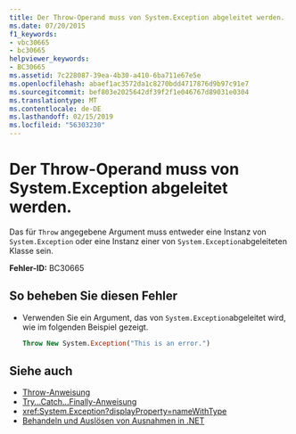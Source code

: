 ```yaml
---
title: Der Throw-Operand muss von System.Exception abgeleitet werden.
ms.date: 07/20/2015
f1_keywords:
- vbc30665
- bc30665
helpviewer_keywords:
- BC30665
ms.assetid: 7c228087-39ea-4b30-a410-6ba711e67e5e
ms.openlocfilehash: abaef1ac3572da1c8270bdd4717876d9b97c91e7
ms.sourcegitcommit: bef803e2025642df39f2f1e046767d89031e0304
ms.translationtype: MT
ms.contentlocale: de-DE
ms.lasthandoff: 02/15/2019
ms.locfileid: "56303230"
---
```

# <a name="throw-operand-must-derive-from-systemexception"></a>Der Throw-Operand muss von System.Exception abgeleitet werden.
Das für `Throw` angegebene Argument muss entweder eine Instanz von `System.Exception` oder eine Instanz einer von `System.Exception`abgeleiteten Klasse sein.  
  
 **Fehler-ID:** BC30665  
  
## <a name="to-correct-this-error"></a>So beheben Sie diesen Fehler  
  
-   Verwenden Sie ein Argument, das von `System.Exception`abgeleitet wird, wie im folgenden Beispiel gezeigt.  
  
    ```vb
    Throw New System.Exception("This is an error.")  
    ```  
  
## <a name="see-also"></a>Siehe auch
- [Throw-Anweisung](../../visual-basic/language-reference/statements/throw-statement.md)
- [Try...Catch...Finally-Anweisung](../../visual-basic/language-reference/statements/try-catch-finally-statement.md)
- <xref:System.Exception?displayProperty=nameWithType>
- [Behandeln und Auslösen von Ausnahmen in .NET](../../standard/exceptions/index.md)
